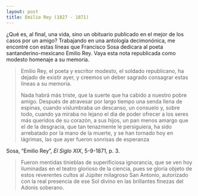 ```yaml
---
layout: post
title: Emilio Rey (1827 - 1871)
---
```


¿Qué es, al final, una vida, sino un obituario publicado en el mejor de los casos por un amigo? 
Trabajando en una antología decimonónica, me encontré con estas líneas que Francisco Sosa dedicara al poeta santanderino-mexicano Emilio Rey. 
Vaya esta nota republicada como modesto homenaje a su memoria.

> Emilio Rey, el poeta y escritor modesto, el soldado republicano, ha dejado de
existir ayer, y creemos un deber sagrado consagrar estas líneas a su memoria.
>
> Nada habrá más triste, que la suerte que ha cabido a nuestro pobre amigo.
Después de atravesar por largo tiempo una senda llena de espinas, cuando
vislumbraba un descanso, un consuelo y, sobre todo, cuando ya miraba no lejano
el día de poder ofrecer a los seres más queridos de su corazón, a sus hijos, un pan
menos amargo que el de la desgracia, que tan tenazmente le persiguiera, ha sido
arrebatado por la mano de la muerte, y se han tornado hoy en lágrimas, las que
ayer fueron sonrisas de esperanza

Sosa, “Emilio Rey”, *El Siglo XIX*, 5-9-1871, p. 3.
>
> Fueron mentidas tinieblas de superificiosa ignorancia, que se ven hoy iluminadas en el teatro glorioso de la ciencia, pues se gloria objeto de estos reverentes cultos al Júpiter milagroso San Antonio, autorizado con la real presencia de ese Sol divino en las brillantes finezas del Adonis soberano.
